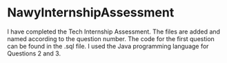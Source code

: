 # NawyInternshipAssessment

I have completed the Tech Internship Assessment. The files are added and named according to the question number. The code for the first question can be found in the .sql file. I used the Java programming language for Questions 2 and 3.
